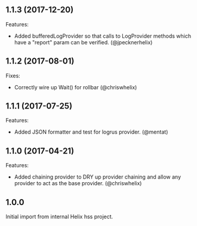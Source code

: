 ## 1.1.3 (2017-12-20)
Features:
- Added bufferedLogProvider so that calls to LogProvider methods which have a "report" param can be verified. (@jpecknerhelix)

## 1.1.2 (2017-08-01)
Fixes:
- Correctly wire up Wait() for rollbar (@chriswhelix)

## 1.1.1 (2017-07-25)
Features:
- Added JSON formatter and test for logrus provider. (@mentat)

## 1.1.0 (2017-04-21)
Features:
- Added chaining provider to DRY up provider chaining and allow any provider to act as the base provider. (@chriswhelix)

## 1.0.0
Initial import from internal Helix hss project.
